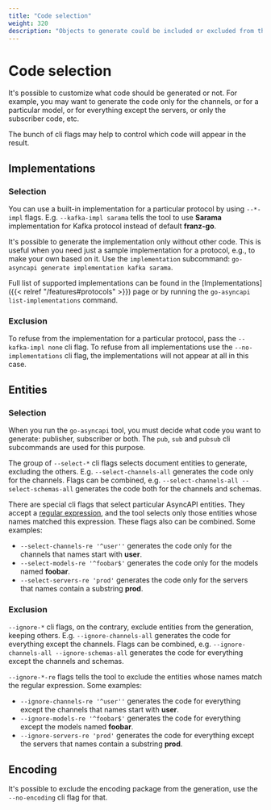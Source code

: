 ```yaml
---
title: "Code selection"
weight: 320
description: "Objects to generate could be included or excluded from the result by entity kind, name regex or publish/subscribe mark"
---
```


# Code selection

It's possible to customize what code should be generated or not. For example, you may want to 
generate the code only for the channels, or for a particular model, or for everything except the servers, or only
the subscriber code, etc.

The bunch of cli flags may help to control which code will appear in the result.

## Implementations

### Selection

You can use a built-in implementation for a particular protocol by using `--*-impl` flags. E.g. `--kafka-impl sarama` 
tells the tool to use **Sarama** implementation for Kafka protocol instead of default **franz-go**.

It's possible to generate the implementation only without other code.
This is useful when you need just a sample implementation for a protocol, e.g., to make your own based on it.
Use the `implementation` subcommand: 
`go-asyncapi generate implementation kafka sarama`.

Full list of supported implementations can be found in the 
[Implementations]({{< relref "/features#protocols" >}}) page or by running the 
`go-asyncapi list-implementations` command.

### Exclusion

To refuse from the implementation for a particular protocol, pass the `--kafka-impl none` cli flag. To refuse from 
all implementations use the `--no-implementations` cli flag, the implementations will not appear at all in this case.

## Entities

### Selection

When you run the `go-asyncapi` tool, you must decide what code you want to generate: publisher, subscriber or both.
The `pub`, `sub` and `pubsub` cli subcommands are used for this purpose.

The group of `--select-*` cli flags selects document entities to generate, excluding the others. E.g. 
`--select-channels-all` generates the code only for the channels. Flags can be combined, e.g. 
`--select-channels-all --select-schemas-all` generates the code both for the channels and schemas.

There are special cli flags that select particular AsyncAPI entities. They accept a 
[regular expression](https://en.wikipedia.org/wiki/Regular_expression), and the tool selects only those entities 
whose names matched this expression. These flags also can be combined. Some examples:
 
* `--select-channels-re '^user''` generates the code only for the channels that names start with **user**. 
* `--select-models-re '^foobar$'` generates the code only for the models named **foobar**.
* `--select-servers-re 'prod'` generates the code only for the servers that names contain a substring **prod**.

### Exclusion

`--ignore-*` cli flags, on the contrary, exclude entities from the generation, keeping others. E.g. 
`--ignore-channels-all` generates the code for everything except the channels. Flags can be combined, e.g. 
`--ignore-channels-all --ignore-schemas-all` generates the code for everything except the channels and schemas.

`--ignore-*-re` flags tells the tool to exclude the entities whose names match the regular expression. Some examples:

* `--ignore-channels-re '^user''` generates the code for everything except the channels that names start with **user**.
* `--ignore-models-re '^foobar$'` generates the code for everything except the models named **foobar**.
* `--ignore-servers-re 'prod'` generates the code for everything except the servers that names contain a substring **prod**.

## Encoding

It's possible to exclude the encoding package from the generation, use the `--no-encoding` cli flag for that.
